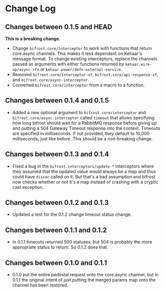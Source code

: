 # Change Log

## Changes between 0.1.5 and HEAD

**This is a breaking change.**

* Change `bifrost.core/interceptor` to work with functions that return
  core.async channels. This makes it less dependent on Kehaar's
  message format. To change existing interceptors, replace the
  channels passed as arguments with either functions returned by
  `kehaar.wire-up/async->fn` or
  `kehaar.power/defn-external-service`.
* Removed `bifrost.core/interceptor-xf`,
  `bifrost.core/api-response-xf`, and
  `bifrost.core/async-interceptor`.
* Converted `bifrost.core/interceptor` from a macro to a function.

## Changes between 0.1.4 and 0.1.5

* Added a new optional argument to `bifrost.core/interceptor` and
`bifrost.core/async-interceptor` called `timeout` that allows specifying how
long bifrost should wait for a RabbitMQ response before giving up and putting a
504 Gateway Timeout response into the context. Timeouts are specified in
milliseconds. If not provided, they default to 10,000 milliseconds, just like
before. This should be a non-breaking change.

## Changes between 0.1.3 and 0.1.4

* Fixed a bug in the `bifrost.interceptors/update-*` interceptors where they
assumed that the updated value would always be a map and thus could have `dissoc`
called on it. But that's a bad assumption and bifrost now checks whether or not
it's a map instead of crashing with a cryptic cast exception.

## Changes between 0.1.2 and 0.1.3

* Updated a test for the 0.1.2 change timeout status change.

## Changes between 0.1.1 and 0.1.2

* In 0.1.1 timeouts returned 500 statuses, but 504 is probably the more
appropriate status to return. So 0.1.2 does that.

## Changes between 0.1.0 and 0.1.1

* 0.1.0 put the entire pedestal request onto the core.async channel, but in
0.1.1 the original intent of just putting the merged params map onto the
channel has been restored.
